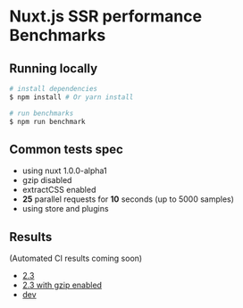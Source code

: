 # Nuxt.js SSR performance Benchmarks

## Running locally

``` bash
# install dependencies
$ npm install # Or yarn install

# run benchmarks
$ npm run benchmark

```
## Common tests spec
- using nuxt 1.0.0-alpha1
- gzip disabled
- extractCSS enabled
- **25** parallel requests for **10** seconds (up to 5000 samples)  
- using store and plugins

## Results 
(Automated CI results coming soon)

- [2.3](https://rawgit.com/pi0/nuxt-benchmarks/master/benchmarks/2.3.html)
- [2.3 with gzip enabled](https://rawgit.com/pi0/nuxt-benchmarks/master/benchmarks/2.3-gzip.html)
- [dev](https://rawgit.com/pi0/nuxt-benchmarks/master/benchmarks/dev.html)   
